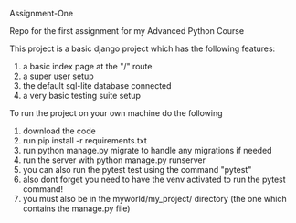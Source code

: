 Assignment-One

Repo for the first assignment for my Advanced Python Course

This project is a basic django project which has the following features: 
1. a basic index page at the "/" route 
2. a super user setup 
3. the default sql-lite database connected 
4. a very basic testing suite setup

To run the project on your own machine do the following 

1. download the code 
2. run pip install -r requirements.txt 
3. run python manage.py migrate to handle any migrations if needed 
4. run the server with python manage.py runserver 
5. you can also run the pytest test using the command "pytest"
6. also dont forget you need to have the venv activated to run the pytest command!
7. you must also be in the myworld/my_project/ directory (the one which contains the manage.py file)


